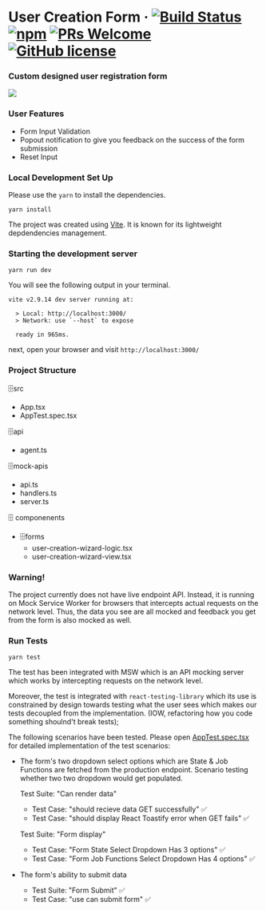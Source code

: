 

# User Creation Form  &middot; [![Build Status](https://img.shields.io/travis/npm/npm/latest.svg?style=flat-square)](https://travis-ci.org/npm/npm) [![npm](https://img.shields.io/npm/v/npm.svg?style=flat-square)](https://www.npmjs.com/package/npm) [![PRs Welcome](https://img.shields.io/badge/PRs-welcome-brightgreen.svg?style=flat-square)](http://makeapullrequest.com) [![GitHub license](https://img.shields.io/badge/license-MIT-blue.svg?style=flat-square)](https://github.com/your/your-project/blob/master/LICENSE)
>

### Custom designed user registration form 

![](https://assets.codepen.io/1712078/ezgif-2-0e820bef10.gif)

### User Features 

- Form Input Validation 
- Popout notification to give you feedback on the success of the form submission 
- Reset Input 


### Local Development Set Up 

Please use the ```yarn``` to install the dependencies. 
```shell 
yarn install 
```
The project was created using [Vite](https://vitejs.dev/guide/). It is known for its lightweight depdendencies management. 

### Starting the development server 

```shell
yarn run dev 
```

You will see the following output in your terminal. 
```shell
vite v2.9.14 dev server running at:

  > Local: http://localhost:3000/
  > Network: use `--host` to expose

  ready in 965ms.
```

next, open your browser and visit ```http://localhost:3000/```

### Project Structure 

  🗄️src
  - App.tsx 
  - AppTest.spec.tsx 

  🗄️api 
  - agent.ts 

  🗄️mock-apis 
   - api.ts 
   - handlers.ts
   - server.ts 
  
  🗄️ componenents
  - 🗄️forms
      - user-creation-wizard-logic.tsx
      - user-creation-wizard-view.tsx 

    

### Warning! 

The project currently does not have live endpoint API. Instead, it is running on Mock Service Worker for browsers that intercepts actual requests on the network level. 
Thus, the data you see are all mocked and feedback you get from the form is also mocked as well. 

### Run Tests

```shell
yarn test 
```

The test has been integrated with MSW which is an API mocking server which works by intercepting requests on the network level. 

Moreover, the test is integrated with ```react-testing-library``` which its use is constrained by design towards testing what the user sees which makes our tests decoupled from the implementation. (IOW, refactoring how you code something shoulnd't break tests); 

The following scenarios have been tested. Please open [AppTest.spec.tsx](https://github.com/gtaing1/Small-World-For-Gigi/blob/main/src/AppTest.spec.tsx) for detailed implementation of the test scenarios:

- The form's two dropdown select options which are State & Job Functions are fetched from the production endpoint. Scenario testing whether two two dropdown would get populated. 

  Test Suite: "Can render data"
    - Test Case: "should recieve data GET successfully"  ✅
    - Test Case: "should display React Toastify error when GET fails" ✅

  Test Suite: "Form display"
    - Test Case: "Form State Select Dropdown Has 3 options" ✅
    - Test Case: "Form Job Functions Select Dropdown Has 4 options"   ✅

-  The form's ability to submit data 

    - Test Suite: "Form Submit" ✅
    - Test Case: "use can submit form" ✅
